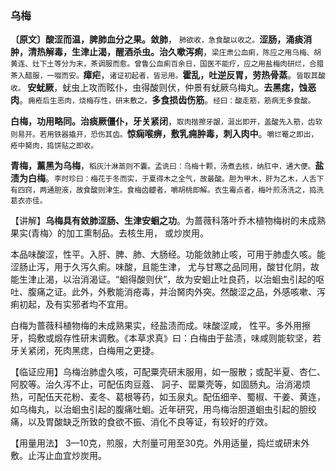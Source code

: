 ### 乌梅

**〔原文〕酸涩而温，脾肺血分之果。敛肺**， <small>肺欲收，急食酸以收之。</small>**涩肠，涌痰消肿，清热解毒，生津止渴，醒酒杀虫。治久嗽泻痢**，<small>梁庄肃公血痢，陈应之用乌梅、胡黄连、灶下土等分为末，茶调服而愈。曾鲁公血痢百余日，国医不能疗，应之用盐梅肉研烂，合腊茶入醋服，一啜而安。</small>**瘴疟**，<small>诸证初起者，皆忌用。</small>**霍乱，吐逆反胃，劳热骨蒸**。<small>皆取其酸收。</small> **安蚘厥**，蚘虫上攻而眩仆，虫得酸则伏，仲景有蚘厥乌梅丸。**去黑痣，蚀恶肉**。<small>痈疮后生恶肉，烧梅存性，研末敷之。</small>**多食损齿伤筋**。<small>经曰：酸走筋，筋病无多食酸。</small>

**白梅，功用略同。治痰厥僵仆，牙关紧闭**，<small>取肉揩擦牙龈，涎出即开，盖酸先入筋，齿软则易开。若用铁器撬开，恐伤其齿。</small>**惊痫喉痹，敷乳痈肿毒，刺入肉中**。<small>嚼烂罨之即出， 疮中胬肉，捣饼贴之即收。</small>

**青梅，薰黑为乌梅**，<small>稻灰汁淋蒸则不囊。孟诜曰：乌梅十颗，汤煮去核，纳肛中，通大便。</small>**盐渍为白梅**。<small>李时珍曰：梅花于冬而实，于夏得木之全气，故最酸。胆为甲木，肝为乙木，人舌下有四窍，两通胆液，故食酸则津生。食梅齿齼者，嚼胡桃即解。衣生霉点者，梅叶煎汤洗之，捣洗葛衣亦佳。</small>

【讲解】**乌梅具有敛肺涩肠、生津安蛔之功**。为蔷薇科落叶乔木植物梅树的未成熟果实(青梅〉的加工熏制品。去核生用， 或炒炭用。

本品味酸涩，性平。入肝、脾、肺、大肠经。功能敛肺止咳，可用于肺虚久咳。能涩肠止泻，用于久泻久痢。味酸，且能生津， 尤与甘寒之品同用，酸甘化阴，故能生津止渴，以治消渴证。“蛔得酸则伏”，故为安蛔止吐良药，以治蛔虫引起的呕吐、腹痛之证。此外，外敷能消疮毒，并治胬肉外突。然酸涩之品，外感咳嗽、泻痢初起，及有实邪者均不宜用。

白梅为蔷薇科植物梅的未成熟果实，经盐渍而成。味酸涩咸， 性平。多外用擦牙，捣敷或煅存性研末调敷。《本草求真》曰：白梅由于盐渍，味咸则能软坚，若牙关紧闭，死肉黑痣，白梅用之更捷。

【临证应用】乌梅治肺虚久咳，可配粟壳研末服用，如一服散；或配半夏、杏仁、阿胶等。治久泻不止，可配伍肉豆蔻、 訶子、罂粟壳等，如固肠丸。治消渴烦热，可配伍天花粉、麦冬、葛根等药，如玉泉丸。配伍细辛、蜀椒、干姜、黄连，如乌梅丸，以治蛔虫引起的腹痛吐蛔。近年研究，用鸟梅治胆道蛔虫引起的胆绞痛，以及胃酸缺乏所致的食欲不振、消化不良等证，有较好的疗效。

【用量用法】 3—10克，煎服，大剂量可用至30克。外用适量，捣烂或研末外敷。止泻止血宜炒炭用。
